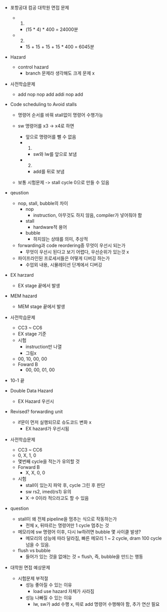 - 포항공대 컴공 대학원 면접 문제
	- 1)
		-  (15 * 4) * 400 = 24000분
	- 2)
		- 15 + 15 + 15 + 15 * 400 = 6045분

- Hazard
	- control hazard
		- branch 문제라 생각해도 크게 문제 x

- 사전학습문제
	- add nop nop add addi nop add

- Code scheduling to Avoid stalls
	- 명령어 순서를 바꿔 stall없이 명령어 수행가능

	- sw 명령어를 x3 -> x4로 하면
		- 앞으로 명령어를 뺄 수 없음
		- 1)
			- sw와 lw를 앞으로 보냄
		- 2)
			- add를 뒤로 보냄
	- 보통 시험문제 -> stall cycle 0으로 만들 수 있음

- qeustion
	- nop, stall, bubble의 차이
		- nop
			- instruction, 아무것도 하지 않음, compiler가 넣어줘야 함
		- stall
			- hardware적 용어
		- bubble
			- 하지않는 상태를 의미, 추상적
	- forwarding과 code reordering중 무엇이 우선시 되는가
		- 무엇이 우선시 된다고 보기 어렵다, 우선순위가 있는것 x
	- 파이프라인된 프로세서들은 어떻게 디버깅 하는가
		- 수업외 내용, 시뮬레이션 단계에서 디버깅

- EX harzard
	- EX stage 끝에서 발생
- MEM hazard
	- MEM stage 끝에서 발생

- 사전학습문제
	- CC3 ~ CC6
	- EX stage 기준
	- 시험
		- instruction만 나열
		- 그림x
	- 00, 10, 00, 00
	- Foward B
		- 00, 00, 01, 00

- 10-1 끝

- Double Data Hazard
	- EX Hazard 우선시

- Revised? forwarding unit
	- if문이 먼저 실행되므로 슈도코드 변화 x
		- EX hazard가 우선시됨

- 사전학습문제
	- CC3 ~ CC6
	- 0, X, 1, 0
	- 몇번째 cycle을 적는가 유의할 것
	- Forward B
		- X, X, 0, 0
	- 시험
		- stall이 있는지 파악 후, cycle 그린 후 판단
		- sw rs2, imed(rs1) 유의
		- X -> 0이라 적으라고도 할 수 있음

- question
	- stall이 왜 전체 pipeline을 멈추는 식으로 작동하는가
		- 전체 x, 뒤따르는 명령어만 1 cycle 멈추는 것
	- 메모리에 sw 명령어 이후, 다시 lw하려면 bubble 몇 사이클 발생?
		- 메모리의 성능에 따라 달라짐, 빠른 메모리 1 ~ 2 cycle, dram 100 cycle 넘을  수 있음.
	- flush vs bubble
		- 들어가 있는 것을 없애는 것 = flush, 즉, bubble을 만드는 행동

- 대학원 면접 예상문제
	- 시험문제 부적절
		- 성능 좋아질 수 있는 이유
			- load use hazard 자체가 사라짐
		- 성능 나빠질 수 있는 이유
			- lw, sw가 add 수행 x, 따로 add 명령어 수행해야 함, 추가 연산 필요
